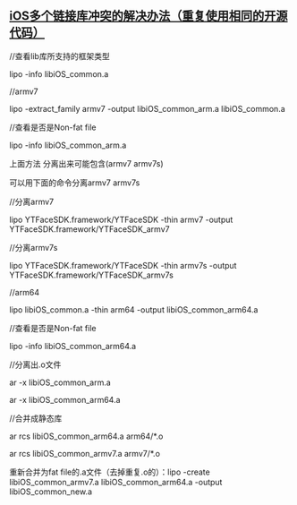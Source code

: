## [iOS多个链接库冲突的解决办法（重复使用相同的开源代码）](https://www.cnblogs.com/dhui69/p/7943652.html)

//查看lib库所支持的框架类型

lipo -info libiOS_common.a

//armv7

lipo -extract_family armv7 -output libiOS_common_arm.a libiOS_common.a

//查看是否是Non-fat file

lipo -info libiOS_common_arm.a

上面方法 分离出来可能包含(armv7 armv7s)

可以用下面的命令分离armv7 armv7s

//分离armv7

lipo YTFaceSDK.framework/YTFaceSDK -thin armv7 -output YTFaceSDK.framework/YTFaceSDK_armv7

//分离armv7s

lipo YTFaceSDK.framework/YTFaceSDK -thin armv7s -output YTFaceSDK.framework/YTFaceSDK_armv7s

//arm64

lipo libiOS_common.a -thin arm64 -output libiOS_common_arm64.a

//查看是否是Non-fat file

lipo -info libiOS_common_arm64.a

//分离出.o文件

ar -x libiOS_common_arm.a

ar -x libiOS_common_arm64.a

//合并成静态库

ar rcs libiOS_common_arm64.a arm64/*.o

ar rcs libiOS_common_armv7.a armv7/*.o

重新合并为fat file的.a文件（去掉重复.o的）：lipo -create libiOS_common_armv7.a libiOS_common_arm64.a -output libiOS_common_new.a
